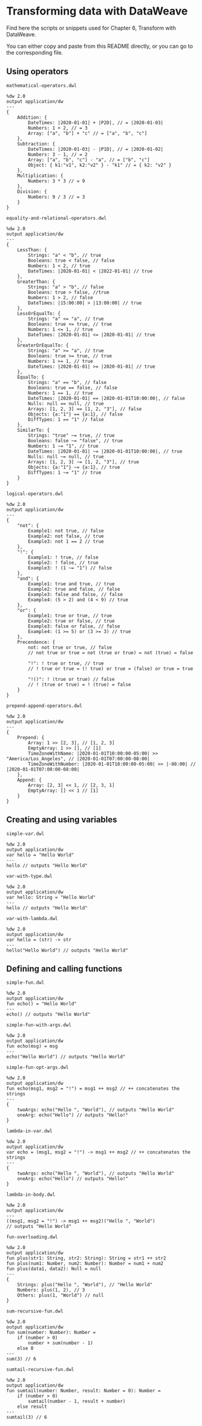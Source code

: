 # Transforming data with DataWeave

Find here the scripts or snippets used for Chapter 6, Transform with DataWeave.

You can either copy and paste from this README directly, or you can go to the corresponding file.

## Using operators

`mathematical-operators.dwl`

```dataweave
%dw 2.0
output application/dw
---
{
    Addition: {
        DateTimes: |2020-01-01| + |P2D|, // = |2020-01-03|
        Numbers: 1 + 2, // = 3
        Array: ["a", "b"] + "c" // = ["a", "b", "c"]
    },
    Subtraction: {
        DateTimes: |2020-01-03| - |P1D|, // = |2020-01-02|
        Numbers: 3 - 1, // = 2
        Array: ["a", "b", "c"] - "a", // = ["b", "c"]
        Object: { k1:"v1", k2:"v2" } - "k1" // = { k2: "v2" }
    },
    Multiplication: {
        Numbers: 3 * 3 // = 9
    },
    Division: {
        Numbers: 9 / 3 // = 3
    }
}
```

`equality-and-relational-operators.dwl`

```dataweave
%dw 2.0
output application/dw
---
{
    LessThan: {
        Strings: "a" < "b", // true
        Booleans: true < false, // false
        Numbers: 1 < 2, // true
        DateTimes: |2020-01-01| < |2022-01-01| // true
    },
    GreaterThan: {
        Strings: "a" > "b", // false
        Booleans: true > false, //true
        Numbers: 1 > 2, // false
        DateTimes: |15:00:00| > |13:00:00| // true
    },
    LessOrEqualTo: {
        Strings: "a" <= "a", // true
        Booleans: true <= true, // true
        Numbers: 1 <= 1, // true
        DateTimes: |2020-01-01| <= |2020-01-01| // true
    },
    GreaterOrEqualTo: {
        Strings: "a" >= "a", // true
        Booleans: true >= true, // true
        Numbers: 1 >= 1, // true
        DateTimes: |2020-01-01| >= |2020-01-01| // true
    },
    EqualTo: {
        Strings: "a" == "b", // false
        Booleans: true == false, // false
        Numbers: 1 == 1, // true
        DateTimes: |2020-01-01| == |2020-01-01T10:00:00|, // false
        Nulls: null == null, // true
        Arrays: [1, 2, 3] == [1, 2, "3"], // false
        Objects: {a:"1"} == {a:1}, // false
        DiffTypes: 1 == "1" // false
    },
    SimilarTo: {
        Strings: "true" ~= true, // true
        Booleans: false ~= "false", // true
        Numbers: 1 ~= "1", // true
        DateTimes: |2020-01-01| ~= |2020-01-01T10:00:00|, // true
        Nulls: null ~= null, // true
        Arrays: [1, 2, 3] ~= [1, 2, "3"], // true
        Objects: {a:"1"} ~= {a:1}, // true
        DiffTypes: 1 ~= "1" // true
    }
}
```

`logical-operators.dwl`

```dataweave
%dw 2.0
output application/dw
---
{
    "not": {
        Example1: not true, // false
        Example2: not false, // true
        Example3: not 1 == 2 // true
    },
    "!": {
        Example1: ! true, // false
        Example2: ! false, // true
        Example3: ! (1 ~= "1") // false
    },
    "and": {
        Example1: true and true, // true
        Example2: true and false, // false
        Example3: false and false, // false
        Example4: (5 > 2) and (4 < 9) // true
    },
    "or": {
        Example1: true or true, // true
        Example2: true or false, // true
        Example3: false or false, // false
        Example4: (1 >= 5) or (3 >= 3) // true
    },
    Precendence: {
        not: not true or true, // false
        // not true or true = not (true or true) = not (true) = false

        "!": ! true or true, // true
        // ! true or true = (! true) or true = (false) or true = true
        
        "!()": ! (true or true) // false
        // ! (true or true) = ! (true) = false
    }
}
```

`prepend-append-operators.dwl`

```dataweave
%dw 2.0
output application/dw
---
{
    Prepend: {
        Array: 1 >> [2, 3], // [1, 2, 3]
        EmptyArray: 1 >> [], // [1]
        TimeZoneWithName: |2020-01-01T10:00:00-05:00| >> "America/Los_Angeles", // |2020-01-01T07:00:00-08:00|
        TimeZoneWithNumber: |2020-01-01T10:00:00-05:00| >> |-08:00| // |2020-01-01T07:00:00-08:00|
    },
    Append: {
        Array: [2, 3] << 1, // [2, 3, 1]
        EmptyArray: [] << 1 // [1]
    }
}
```

## Creating and using variables

`simple-var.dwl`

```dataweave
%dw 2.0
output application/dw
var hello = "Hello World"
---
hello // outputs "Hello World"
```

`var-with-type.dwl`

```dataweave
%dw 2.0
output application/dw
var hello: String = "Hello World"
---
hello // outputs "Hello World"
```

`var-with-lambda.dwl`

```dataweave
%dw 2.0
output application/dw
var hello = (str) -> str
---
hello("Hello World") // outputs "Hello World"
```

## Defining and calling functions

`simple-fun.dwl`

```dataweave
%dw 2.0
output application/dw
fun echo() = "Hello World"
---
echo() // outputs "Hello World"
```

`simple-fun-with-args.dwl`

```dataweave
%dw 2.0
output application/dw
fun echo(msg) = msg
---
echo("Hello World") // outputs "Hello World"
```

`simple-fun-opt-args.dwl`

```dataweave
%dw 2.0
output application/dw
fun echo(msg1, msg2 = "!") = msg1 ++ msg2 // ++ concatenates the strings
---
{
    twoArgs: echo("Hello ", "World"), // outputs "Hello World"
    oneArg: echo("Hello") // outputs "Hello!"
}
```

`lambda-in-var.dwl`

```dataweave
%dw 2.0
output application/dw
var echo = (msg1, msg2 = "!") -> msg1 ++ msg2 // ++ concatenates the strings
---
{
    twoArgs: echo("Hello ", "World"), // outputs "Hello World"
    oneArg: echo("Hello") // outputs "Hello!"
}
```

`lambda-in-body.dwl`

```dataweave
%dw 2.0
output application/dw
---
((msg1, msg2 = "!") -> msg1 ++ msg2)("Hello ", "World")
// outputs "Hello World"
```

`fun-overloading.dwl`

```dataweave
%dw 2.0
output application/dw
fun plus(str1: String, str2: String): String = str1 ++ str2
fun plus(num1: Number, num2: Number): Number = num1 + num2
fun plus(data1, data2): Null = null
---
{
    Strings: plus("Hello ", "World"), // "Hello World"
    Numbers: plus(1, 2), // 3
    Others: plus(1, "World") // null
}
```

`sum-recursive-fun.dwl`

```dataweave
%dw 2.0
output application/dw
fun sum(number: Number): Number = 
    if (number > 0) 
        number + sum(number - 1)
    else 0
---
sum(3) // 6
```

`sumtail-recursive-fun.dwl`

```dataweave
%dw 2.0
output application/dw
fun sumtail(number: Number, result: Number = 0): Number = 
    if (number > 0) 
        sumtail(number - 1, result + number)
    else result
---
sumtail(3) // 6
```